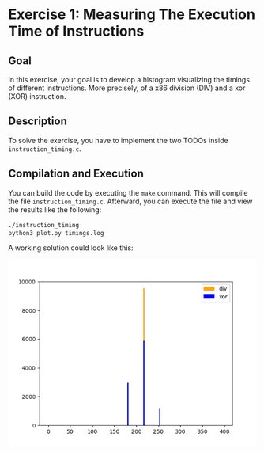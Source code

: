 # Exercise 1: Measuring The Execution Time of Instructions

## Goal
In this exercise, your goal is to develop a histogram visualizing the timings of different instructions.
More precisely, of a x86 division (DIV) and a xor (XOR) instruction.

## Description
To solve the exercise, you have to implement the two TODOs inside `instruction_timing.c`.

## Compilation and Execution
You can build the code by executing the `make` command. This will compile the file `instruction_timing.c`.
Afterward, you can execute the file and view the results like the following:
```
./instruction_timing
python3 plot.py timings.log
```

A working solution could look like this:

![solution](./working_solution.png)
